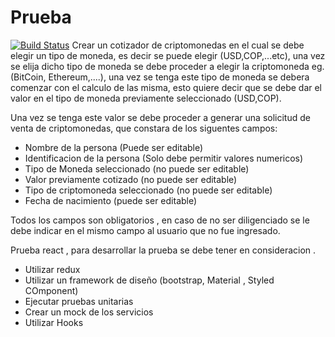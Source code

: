 # Prueba

[![Build Status](https://travis-ci.org/joemccann/dillinger.svg?branch=master)](https://travis-ci.org/joemccann/dillinger)
Crear un cotizador de criptomonedas en el cual se debe elegir un tipo de moneda, es decir se puede elegir (USD,COP,...etc), una vez se elija dicho tipo de moneda se debe proceder a elegir la criptomoneda eg.(BitCoin, Ethereum,....), una vez se tenga este tipo de moneda se debera comenzar con el calculo de las misma, esto quiere decir que se debe dar el valor en el tipo de moneda previamente seleccionado (USD,COP).

Una vez se tenga este valor se debe proceder a generar una solicitud de venta de criptomonedas, que constara de los siguentes campos:
- Nombre de la persona (Puede ser editable)
- Identificacion de la persona  (Solo debe permitir valores numericos)
- Tipo de Moneda seleccionado (no puede ser editable)
- Valor previamente cotizado (no puede ser editable)
- Tipo de criptomoneda seleccionado (no puede ser editable)
- Fecha de nacimiento (puede ser editable)

Todos los campos son obligatorios , en caso de no ser diligenciado se le debe indicar en el mismo campo al usuario que no fue ingresado.


Prueba react , para desarrollar la prueba se debe tener en consideracion .

  - Utilizar redux
  - Utilizar un framework de diseño (bootstrap, Material , Styled COmponent)
  - Ejecutar pruebas unitarias 
  - Crear un mock de los servicios
  - Utilizar Hooks



